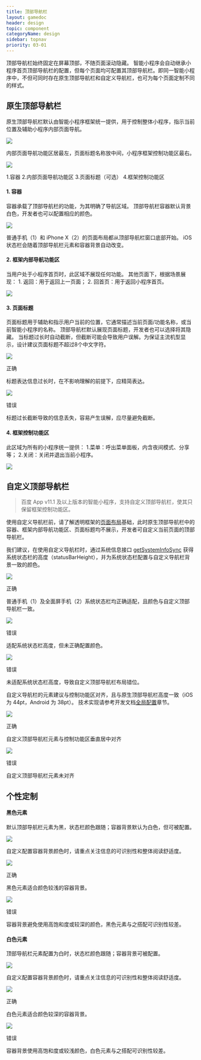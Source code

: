 ```yaml
---
title: 顶部导航栏
layout: gamedoc
header: design
topic: component
categoryName: design
sidebar: topnav
priority: 03-01
---
```


顶部导航栏始终固定在屏幕顶部，不随页面滚动隐藏。
智能小程序会自动继承小程序首页顶部导航栏的配置，但每个页面均可配置其顶部导航栏。即同一智能小程序中，不但可同时存在原生顶部导航栏和自定义导航栏，也可为每个页面定制不同的样式。

## 原生顶部导航栏
原生顶部导航栏默认由智能小程序框架统一提供，用于控制整体小程序，指示当前位置及辅助小程序内部页面导航。
<div class="m-doc-custom-examples">
	<div class="m-doc-custom-examples-error ">
		<img src="/img/game/design/component/topnav/1.png">
	</div>
</div>

内部页面导航功能区居最左，页面标题名称放中间，小程序框架控制功能区最右。
<div class="m-doc-custom-examples">
	<div class="m-doc-custom-examples-error">
		<img src="/img/game/design/component/topnav/2.png"><p class="m-doc-custom-examples-text">1.容器
2.内部页面导航功能区
3.页面标题（可选）
4.框架控制功能区</p>
	</div>
</div>

#### 1. 容器
容器承载了顶部导航栏的功能，为其明确了导航区域。
顶部导航栏容器默认背景白色，开发者也可以配置相应的颜色。
<div class="m-doc-custom-examples">
	<div class="m-doc-custom-examples-correct">
		<img src="/img/game/design/component/topnav/3.png"><p class="m-doc-custom-examples-text">普通手机（1）和 iPhone X（2）的页面布局都从顶部导航栏窗口底部开始。
iOS 状态栏会随着顶部导航栏元素和容器背景自动改变。</p>
	</div>
</div>

#### 2. 框架内部导航功能区
<div class="m-doc-custom-text-image">
 	<div>
 		<p>当用户处于小程序首页时，此区域不展现任何功能。
 			其他页面下，根据场景展现：
1. 返回：用于返回上一页面；
2. 回首页：用于返回小程序首页。
		</p>
 	</div>
 		<div><img src="/img/game/design/component/topnav/4.png">
		</div>
	</div>
</div>


#### 3. 页面标题
页面标题用于辅助和指示用户当前的位置，它通常描述当前页面/功能名称，或当前智能小程序的名称。
顶部导航栏默认展现页面标题，开发者也可以选择将其隐藏。
当标题过长时自动截断，但截断可能会导致用户误解。为保证主流机型显示，设计建议页面标题不超过8个中文字符。
<div class="m-doc-custom-examples">
	<div class="m-doc-custom-examples-correct">
		<img src="/img/game/design/component/topnav/5-1.png">
		<p class="m-doc-custom-examples-title">正确</p><p class="m-doc-custom-examples-text">标题表达信息过长时，在不影响理解的前提下，应精简表达。</p>
	</div>
	<div class="m-doc-custom-examples-error ">
		<img src="/img/game/design/component/topnav/5-2.png">
		<p class="m-doc-custom-examples-title">错误</p><p class="m-doc-custom-examples-text">标题过长截断导致的信息丢失，容易产生误解，应尽量避免截断。</p>
	</div>
</div>

#### 4. 框架控制功能区
<div class="m-doc-custom-text-image">
 	<div>
 		<p>此区域为所有的小程序统一提供：
1.菜单：呼出菜单面板，内含夜间模式、分享等；
2.关闭：关闭并退出当前小程序。
		</p>
 	</div>
 	<div><img src="/img/game/design/component/topnav/6.png">
	</div>
</div>

## 自定义顶部导航栏
> 百度 App v11.1 及以上版本的智能小程序，支持自定义顶部导航栏，使其只保留框架控制功能区。

使用自定义导航栏前，请了解透明框架的[页面布局](../../foundation/layout)基础，此时原生顶部导航栏中的容器、框架内部导航功能区、页面标题均不展示，开发者可自定义当前页面的顶部导航栏。

我们建议，在使用自定义导航栏时，通过系统信息接口 [getSystemInfoSync](https://smartprogram.baidu.com/docs/develop/api/device_sys/swan-getSystemInfo/#getSystemInfoSync) 获得系统状态栏的高度（statusBarHeight），并为系统状态栏配置与自定义导航栏背景一致的颜色。

<div class="m-doc-custom-examples">
	<div class="m-doc-custom-examples-correct">
		<img src="/img/game/design/component/topnav/7.png">
		<p class="m-doc-custom-examples-title">正确</p><p class="m-doc-custom-examples-text">普通手机（1）及全面屏手机（2）系统状态栏均正确适配，且颜色与自定义顶部导航栏一致。</p>
	</div>
</div>
<div class="m-doc-custom-examples">
	<div class="m-doc-custom-examples-error ">
		<img src="/img/game/design/component/topnav/8-1.png">
		<p class="m-doc-custom-examples-title">错误</p><p class="m-doc-custom-examples-text">适配系统状态栏高度，但未正确配置颜色。</p>
	</div>
	<div class="m-doc-custom-examples-error ">
		<img src="/img/game/design/component/topnav/8-2.png">
		<p class="m-doc-custom-examples-title">错误</p><p class="m-doc-custom-examples-text">未适配系统状态栏高度，导致自定义顶部导航栏布局错位。</p>
	</div>
</div>

自定义导航栏的元素建议与控制功能区对齐，且与原生顶部导航栏高度一致（iOS 为 44pt，Android 为 38pt）。
技术实现请参考开发文档[全局配置](https://smartprogram.baidu.com/docs/develop/tutorial/process/#window)章节。

<div class="m-doc-custom-examples">
	<div class="m-doc-custom-examples-correct">
		<img src="/img/game/design/component/topnav/9-1.png">
		<p class="m-doc-custom-examples-title">正确</p><p class="m-doc-custom-examples-text">自定义顶部导航栏元素与控制功能区垂直居中对齐</p>
	</div>
	<div class="m-doc-custom-examples-error ">
		<img src="/img/game/design/component/topnav/9-2.png">
		<p class="m-doc-custom-examples-title">错误</p><p class="m-doc-custom-examples-text">自定义顶部导航栏元素未对齐</p>
	</div>
</div>

<!--开发者也能便利地通过系统信息接口[getSystemInfo](https://smartprogram.baidu.com/docs/develop/api/device_sys/swan-getSystemInfo/#getSystemInfoSync)获得原生顶部状态栏的高度(navigationBarHeight），更方便地使自定义导航栏的元素与原生导航栏对齐。-->

## 个性定制

#### 黑色元素
默认顶部导航栏元素为黑，状态栏颜色跟随；容器背景默认为白色，但可被配置。
<div class="m-doc-custom-examples">
	<div class="m-doc-custom-examples-error ">
		<img src="/img/game/design/component/topnav/10.png">
	</div>
</div>

自定义配置容器背景颜色时，请重点关注信息的可识别性和整体阅读舒适度。
<div class="m-doc-custom-examples">
	<div class="m-doc-custom-examples-correct">
		<img src="/img/game/design/component/topnav/11-1.png">
		<p class="m-doc-custom-examples-title">正确</p><p class="m-doc-custom-examples-text">黑色元素适合颜色较浅的容器背景。</p>
	</div>
	<div class="m-doc-custom-examples-error ">
		<img src="/img/game/design/component/topnav/11-2.png">
		<p class="m-doc-custom-examples-title">错误</p><p class="m-doc-custom-examples-text">容器背景避免使用高饱和度或较深的颜色，黑色元素与之搭配可识别性较差。</p>
	</div>
</div>

#### 白色元素
顶部导航栏元素配置为白时，状态栏颜色跟随；容器背景可被配置。
<div class="m-doc-custom-examples">
	<div class="m-doc-custom-examples-correct">
		<img src="/img/game/design/component/topnav/12.png">
	</div>
</div>

自定义配置容器背景颜色时，请重点关注信息的可识别性和整体阅读舒适度。
<div class="m-doc-custom-examples">
	<div class="m-doc-custom-examples-correct">
		<img src="/img/game/design/component/topnav/13-1.png">
		<p class="m-doc-custom-examples-title">正确</p><p class="m-doc-custom-examples-text">白色元素适合颜色较深的容器背景。</p>
	</div>
	<div class="m-doc-custom-examples-error ">
		<img src="/img/game/design/component/topnav/13-2.png">
		<p class="m-doc-custom-examples-title">错误</p><p class="m-doc-custom-examples-text">容器背景使用高饱和度或较浅颜色，白色元素与之搭配可识别性较差。</p>
	</div>
</div>